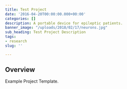 ```yaml
---
title: Test Project
date: '2016-04-20T00:00:00.000+00:00'
categories: []
description: A portable device for epileptic patients.
banner_image: "/uploads/2018/02/17/neurons.jpg"
sub_heading: Test Project Description
tags:
- research
slug: ''

---
```

## Overview

Example Project Template.